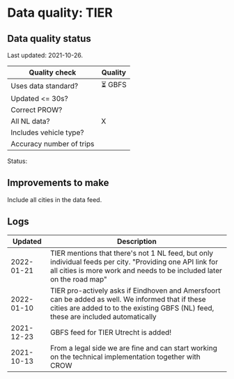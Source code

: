 # Data quality: TIER

## Data quality status

Last updated: 2021-10-26.

| **Quality check**           | **Quality**
| --                          | --      |
| Uses data standard?         | ⏳ GBFS
| Updated <= 30s?             | 
| Correct PROW?               | 
| All NL data?                | X
| Includes vehicle type?      | 
| Accuracy number of trips    | 

Status:

## Improvements to make

Include all cities in the data feed.

## Logs

| Updated    | Description
| ----       | ---
| 2022-01-21 | TIER mentions that there's not 1 NL feed, but only individual feeds per city. "Providing one API link for all cities is more work and needs to be included later on the road map"
| 2022-01-10 | TIER pro-actively asks if Eindhoven and Amersfoort can be added as well. We informed that if these cities are added to to the existing GBFS (NL) feed, these are included automatically
| 2021-12-23 | GBFS feed for TIER Utrecht is added!
| 2021-10-13 | From a legal side we are fine and can start working on the technical implementation together with CROW
